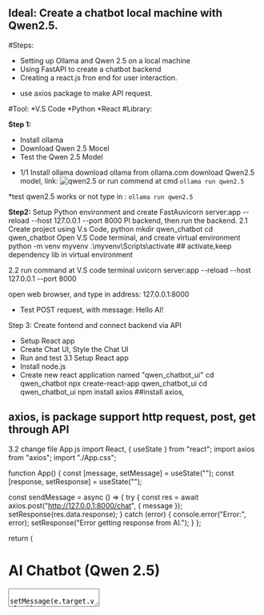## Ideal: Create a chatbot local machine with Qwen2.5.

#Steps:

- Setting up Ollama and Qwen 2.5 on a local machine
- Using FastAPI to create a chatbot backend
- Creating a react.js fron end for user interaction.

* use axios package to make API request.

#Tool:
*V.S Code
*Python
\*React
#Library:

**Step 1:**

- Install ollama
- Download Qwen 2.5 Mocel
- Test the Qwen 2.5 Model

* 1/1 Install ollama
  download ollama from ollama.com
  download Qwen2.5 model,
  link: ![qwen2.5](https://ollama.com/library/qwen2.5)
  or run commend at cmd
  `ollama run qwen2.5`

\*test qwen2.5 works or not
type in :
`ollama run qwen2.5`

**Step2:** Setup Python environment and create FastAuvicorn server:app --reload --host 127.0.0.1 --port 8000 PI backend, then run the backend.
2.1 Create project using V.s Code, python
mkdir qwen_chatbot
cd qwen_chatbot
Open V.S Code terminal, and create virtual environment
python -m venv myvenv
.\myvenv\Scripts\activate ## activate,keep dependency lib in virtual environment

2.2 run command at V.S code terminal
uvicorn server:app --reload --host 127.0.0.1 --port 8000

open web browser, and type in address: 127.0.0.1:8000

- Test POST request, with message: Hello AI!

Step 3: Create fontend and connect backend via API

- Setup React app
- Create Chat UI, Style the Chat UI
- Run and test
  3.1 Setup React app
- Install node.js
- Create new react application named "qwen_chatbot_ui"
  cd qwen_chatbot
  npx create-react-app qwen_chatbot_ui
  cd qwen_chatbot_ui
  npm install axios ##install axios,

## axios, is package support http request, post, get through API

3.2 change file App.js
import React, { useState } from "react";
import axios from "axios";
import "./App.css";

function App() {
const [message, setMessage] = useState("");
const [response, setResponse] = useState("");

const sendMessage = async () => {
try {
const res = await axios.post("http://127.0.0.1:8000/chat", { message });
setResponse(res.data.response);
} catch (error) {
console.error("Error:", error);
setResponse("Error getting response from AI.");
}
};

return (
<div className="chat-container">
<h1>AI Chatbot (Qwen 2.5)</h1>
<textarea
value={message}
onChange={(e) => setMessage(e.target.value)}
placeholder="Type a message..."
/>
<button onClick={sendMessage}>Send</button>
<div className="response">{response}</div>
</div>
);
}

export default App;

file App.js
.chat-container {
max-width: 600px;
margin: 50px auto;
padding: 20px;
border-radius: 8px;
box-shadow: 0 0 10px rgba(0, 0, 0, 0.1);
text-align: center;
}

textarea {
width: 100%;
height: 100px;
padding: 10px;
margin-bottom: 10px;
border-radius: 5px;
border: 1px solid #ccc;
}

button {
padding: 10px 20px;
border: none;
border-radius: 5px;
background-color: #007bff;
color: white;
cursor: pointer;
}

.response {
margin-top: 20px;
padding: 10px;
background: #f4f4f4;
border-radius: 5px;
}

3.3 Run
at terminal,
cd qwen_chatbot_ui
npm start

open link http://localhost:3003
get result
